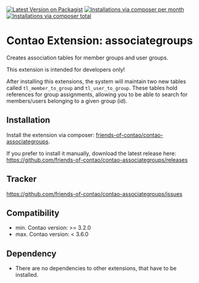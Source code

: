 [![Latest Version on Packagist](http://img.shields.io/packagist/v/friends-of-contao/contao-associategroups.svg?style=flat)](https://packagist.org/packages/friends-of-contao/contao-associategroups)
[![Installations via composer per month](http://img.shields.io/packagist/dm/friends-of-contao/contao-associategroups.svg?style=flat)](https://packagist.org/packages/friends-of-contao/contao-associategroups)
[![Installations via composer total](http://img.shields.io/packagist/dt/friends-of-contao/contao-associategroups.svg?style=flat)](https://packagist.org/packages/friends-of-contao/contao-associategroups)

Contao Extension: associategroups
=================================

Creates association tables for member groups and user groups.

This extension is intended for developers only!

After installing this extensions, the system will maintain two new tables called `tl_member_to_group` and `tl_user_to_group`. These tables hold references for group assignments,
allowing you to be able to search for members/users belonging to a given group (id).


Installation
------------

Install the extension via composer: [friends-of-contao/contao-associategroups](https://packagist.org/packages/friends-of-contao/contao-associategroups).

If you prefer to install it manually, download the latest release here: https://github.com/friends-of-contao/contao-associategroups/releases


Tracker
-------

https://github.com/friends-of-contao/contao-associategroups/issues


Compatibility
-------------

- min. Contao version: >= 3.2.0
- max. Contao version: <  3.6.0


Dependency
----------

- There are no dependencies to other extensions, that have to be installed.
